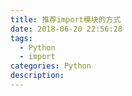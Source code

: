 ```yaml
---
title: 推荐import模块的方式
date: 2018-06-20 22:56:28
tags:
  - Python
  - import
categories: Python
description:
---
```



